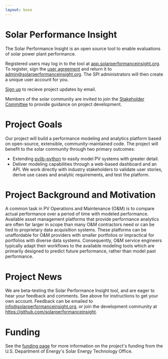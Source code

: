 ```yaml
---
layout: base
---
```


# Solar Performance Insight

The Solar Performance Insight is an open source tool to enable evaluations of solar power plant performance.

Registered users may log in to the tool at [app.solarperformanceinsight.org](https://app.solarperformanceinsight.org).
To register, sign the [user agreement](/assets/UArizona_Data_Use_Agreement_Power_Modeling.pdf) and return it to [admin@solarperformanceinsight.org](mailto:admin@solarperformanceinsight.org).
The SPI administrators will then create a unique user account for you.

[Sign up](/emaillist/) to recieve project updates by email.

Members of the solar community are invited to join the [Stakeholder Committee](/stakeholdercommittee) to
 provide guidance on project development.

# Project Goals

Our project will build a performance modeling and analytics platform based on open-source, extensible,
community-maintained code. The project will benefit to the solar community through two primary outcomes:
-  Extending [pvlib-python](https://github.com/pvlib/pvlib-python) to easily model PV systems with greater detail.
-  Deliver modeling capabilities through a web-based dashboard and an API.
We work directly with industry stakeholders to validate user stories, derive use cases and analytic requirements,
and test the platform.

# Project Background and Motivation

A common task in PV Operations and Maintenance (O&M) is to compare actual performance over a period of time
with modeled performance. Available asset management platforms that provide performance analytics are often
far larger in scope than many O&M contractors need or can be tied to proprietary data acquisition systems.
These platforms can be unaffordable for O&M providers with smaller portfolios or impractical for portfolios
with diverse data systems. Consequently, O&M service engineers typically adapt their workflows to the available
modeling tools which are primarily designed to predict future performance, rather than model past performance.

# Project News

We are beta-testing the Solar Performance Insight tool, and are eager to hear
your feedback and comments. See above for instructions to get your own account.
Feedback can be emailed to [info@solarperformanceinsight.org](mailto:info@solarperformanceinsight.org), or join the development
community at https://github.com/solarperformanceinsight.

# Funding

See the [funding page](/about/funding) for more information on the project's funding from the U.S. Department of Energy's
Solar Energy Technology Office.
